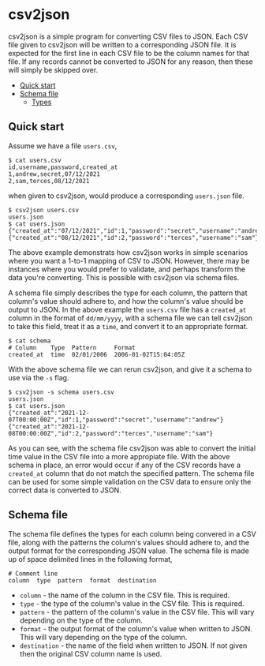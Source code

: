 # csv2json

csv2json is a simple program for converting CSV files to JSON. Each CSV file
given to csv2json will be written to a corresponding JSON file. It is expected
for the first line in each CSV file to be the column names for that file. If
any records cannot be converted to JSON for any reason, then these will simply
be skipped over.

* [Quick start](#quick-start)
* [Schema file](#schema-file)
  * [Types](#types)

## Quick start

Assume we have a file `users.csv`,

    $ cat users.csv
    id,username,password,created_at
    1,andrew,secret,07/12/2021
    2,sam,terces,08/12/2021

when given to csv2json, would produce a corresponding `users.json` file.

    $ csv2json users.csv
    users.json
    $ cat users.json
    {"created_at":"07/12/2021","id":1,"password":"secret","username":"andrew"}
    {"created_at":"08/12/2021","id":2,"password":"terces","username":"sam"}

The above example demonstrats how csv2json works in simple scenarios where you
want a 1-to-1 mapping of CSV to JSON. However, there may be instances where you
would prefer to validate, and perhaps transform the data you're converting.
This is possible with csv2json via schema files.

A schema file simply describes the type for each column, the pattern that
column's value should adhere to, and how the column's value should be output
to JSON. In the above example the `users.csv` file has a `created_at` column
in the format of `dd/mm/yyyy`, with a schema file we can tell csv2json to take
this field, treat it as a `time`, and convert it to an appropriate format.

    $ cat schema
    # Column    Type  Pattern     Format
    created_at  time  02/01/2006  2006-01-02T15:04:05Z

With the above schema file we can rerun csv2json, and give it a schema to use
via the `-s` flag.

    $ csv2json -s schema users.csv
    users.json
    $ cat users.json
	{"created_at":"2021-12-07T00:00:00Z","id":1,"password":"secret","username":"andrew"}
	{"created_at":"2021-12-08T00:00:00Z","id":2,"password":"terces","username":"sam"}

As you can see, with the schema file csv2json was able to convert the initial
time value in the CSV file into a more appropiate file. With the above schema
in place, an error would occur if any of the CSV records have a `created_at`
column that do not match the specified pattern. The schema file can be used for
some simple validation on the CSV data to ensure only the correct data is
converted to JSON.

## Schema file

The schema file defines the types for each column being convered in a CSV file,
along with the patterns the column's values should adhere to, and the output
format for the corresponding JSON value. The schema file is made up of space
delimited lines in the following format,

    # Comment line
    column  type  pattern  format  destination

* `column` - the name of the column in the CSV file. This is required.
* `type` - the type of the column's value in the CSV file. This is required.
* `pattern` - the pattern of the column's value in the CSV file. This will
vary depending on the type of the column.
* `format` - the output format of the column's value when written to JSON. This
will vary depending on the type of the column.
* `destination` - the name of the field when written to JSON. If not given then
the original CSV column name is used.
